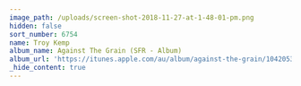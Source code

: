 ```yaml
---
image_path: /uploads/screen-shot-2018-11-27-at-1-48-01-pm.png
hidden: false
sort_number: 6754
name: Troy Kemp
album_name: Against The Grain (SFR - Album)
album_url: 'https://itunes.apple.com/au/album/against-the-grain/1042053083'
_hide_content: true
---
```

